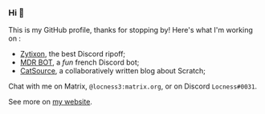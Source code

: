 ### Hi 👋

<!--
**locness3/locness3** is a ✨ _special_ ✨ repository because its `README.md` (this file) appears on your GitHub profile.

Here are some ideas to get you started:

- 🔭 I’m currently working on ...
- 🌱 I’m currently learning ...
- 👯 I’m looking to collaborate on ...
- 🤔 I’m looking for help with ...
- 💬 Ask me about ...
- 📫 How to reach me: ...
- 😄 Pronouns: ...
- ⚡ Fun fact: ...
-->

This is my GitHub profile, thanks for stopping by! Here's what I'm working on :

- [Zytixon](https://github.com/zytixon), the best Discord ripoff;
- [MDR BOT](https://github.com/mdr-bot/mdr-bot), a *fun* french Discord bot;
- [CatSource](https://github.com/csourcesc), a collaboratively written blog about Scratch;

Chat with me on Matrix, `@locness3:matrix.org`, or on Discord `Locness#0031`.

See more on [my website](https://locness.hopto.org).
